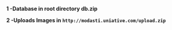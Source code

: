 
**1 -Database in root directory db.zip**




**2 -Uploads Images in `http://modasti.uniative.com/upload.zip`**